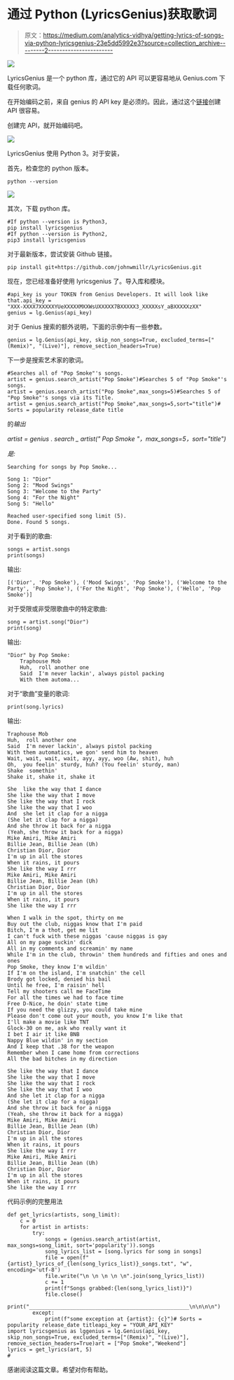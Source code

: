 # 通过 Python (LyricsGenius)获取歌词

> 原文：<https://medium.com/analytics-vidhya/getting-lyrics-of-songs-via-python-lyricsgenius-23e5dd5992e3?source=collection_archive---------2----------------------->

![](img/88511cc7d34118884cda3e198258517f.png)

LyricsGenius 是一个 python 库，通过它的 API 可以更容易地从 Genius.com 下载任何歌词。

在开始编码之前，来自 genius 的 API key 是必须的。因此，通过这个[链接](https://genius.com/developers)创建 API 很容易。

创建完 API，就开始编码吧。

![](img/112c0f4f255e25f98db3a0d5c498b0ec.png)

LyricsGenius 使用 Python 3。对于安装，

首先，检查您的 python 版本。

```
python --version
```

![](img/3324592bd63a80a65e0ae089d8036660.png)

其次，下载 python 库。

```
#If python --version is Python3, 
pip install lyricsgenius
#If python --version is Python2,
pip3 install lyricsgenius
```

对于最新版本，尝试安装 Github 链接。

```
pip install git+https://github.com/johnwmillr/LyricsGenius.git
```

现在，您已经准备好使用 lyricsgenius 了。导入库和模块。

```
#api_key is your TOKEN from Genius Developers. It will look like that.api_key = 
"XXX-XXXX7XXXXXYUeXXXXXMXXWsUXXXXX7BXXXXX3_XXXXXsY_aBXXXXXzXX"
genius = lg.Genius(api_key)
```

对于 Genius 搜索的额外说明，下面的示例中有一些参数。

```
genius = lg.Genius(api_key, skip_non_songs=True, excluded_terms=["(Remix)", "(Live)"], remove_section_headers=True)
```

下一步是搜索艺术家的歌词。

```
#Searches all of "Pop Smoke"'s songs.
artist = genius.search_artist("Pop Smoke")#Searches 5 of "Pop Smoke"'s songs.
artist = genius.search_artist("Pop Smoke",max_songs=5)#Searches 5 of "Pop Smoke"'s songs via its Title.
artist = genius.search_artist("Pop Smoke",max_songs=5,sort="title")# Sorts = popularity release_date title
```

的*输出*

*artist = genius . search _ artist(" Pop Smoke "，max_songs=5，sort="title")*

*是:*

```
Searching for songs by Pop Smoke...

Song 1: "Dior"
Song 2: "Mood Swings"
Song 3: "Welcome to the Party"
Song 4: "For the Night"
Song 5: "Hello"

Reached user-specified song limit (5).
Done. Found 5 songs.
```

对于看到的歌曲:

```
songs = artist.songs
print(songs)
```

输出:

```
[('Dior', 'Pop Smoke'), ('Mood Swings', 'Pop Smoke'), ('Welcome to the Party', 'Pop Smoke'), ('For the Night', 'Pop Smoke'), ('Hello', 'Pop Smoke')]
```

对于受限或非受限歌曲中的特定歌曲:

```
song = artist.song("Dior")
print(song)
```

输出:

```
"Dior" by Pop Smoke:
    Traphouse Mob
    Huh,  roll another one
    Said  I'm never lackin', always pistol packing
    With them automa...
```

对于“歌曲”变量的歌词:

```
print(song.lyrics)
```

输出:

```
Traphouse Mob
Huh,  roll another one
Said  I'm never lackin', always pistol packing
With them automatics, we gon' send him to heaven
Wait, wait, wait, wait, ayy, ayy, woo (Aw, shit), huh
Oh,  you feelin' sturdy, huh? (You feelin' sturdy, man)
Shake  somethin'
Shake it, shake it, shake it

She  like the way that I dance
She like the way that I move
She like the way that I rock
She like the way that I woo
And  she let it clap for a nigga
(She let it clap for a nigga)
And she throw it back for a nigga
(Yeah, she throw it back for a nigga)
Mike Amiri, Mike Amiri
Billie Jean, Billie Jean (Uh)
Christian Dior, Dior
I'm up in all the stores
When it rains, it pours
She like the way I rrr
Mike Amiri, Mike Amiri
Billie Jean, Billie Jean (Uh)
Christian Dior, Dior
I'm up in all the stores
When it rains, it pours
She like the way I rrr

When I walk in the spot, thirty on me
Buy out the club, niggas know that I'm paid
Bitch, I'm a thot, get me lit
I can't fuck with these niggas 'cause niggas is gay
All on my page suckin' dick
All in my comments and screamin' my name
While I'm in the club, throwin' them hundreds and fifties and ones and ones
Pop Smoke, they know I'm wildin'
If I'm on the island, I'm snatchin' the cell
Brody got locked, denied his bail
Until he free, I'm raisin' hell
Tell my shooters call me FaceTime
For all the times we had to face time
Free D-Nice, he doin' state time
If you need the glizzy, you could take mine
Please don't come out your mouth, you know I'm like that
I'll make a movie like TNT
Glock-30 on me, ask who really want it
I bet I air it like BNB
Nappy Blue wildin' in my section
And I keep that .38 for the weapon
Remember when I came home from corrections
All the bad bitches in my direction

She like the way that I dance
She like the way that I move
She like the way that I rock
She like the way that I woo
And she let it clap for a nigga
(She let it clap for a nigga)
And she throw it back for a nigga
(Yeah, she throw it back for a nigga)
Mike Amiri, Mike Amiri
Billie Jean, Billie Jean (Uh)
Christian Dior, Dior
I'm up in all the stores
When it rains, it pours
She like the way I rrr
Mike Amiri, Mike Amiri
Billie Jean, Billie Jean (Uh)
Christian Dior, Dior
I'm up in all the stores
When it rains, it pours
She like the way I rrr
```

代码示例的完整用法

```
def get_lyrics(artists, song_limit):
    c = 0
    for artist in artists:
        try:
            songs = (genius.search_artist(artist, max_songs=song_limit, sort='popularity')).songs
            song_lyrics_list = [song.lyrics for song in songs]
            file = open(f"{artist}_lyrics_of_{len(song_lyrics_list)}_songs.txt", "w", encoding='utf-8')
            file.write("\n \n \n \n \n".join(song_lyrics_list))
            c += 1
            print(f"Songs grabbed:{len(song_lyrics_list)}")
            file.close()
            print("___________________________________________________\n\n\n\n")
        except:
            print(f"some exception at {artist}: {c}")# Sorts = popularity release_date titleapi_key = "YOUR_API_KEY"
import lyricsgenius as lggenius = lg.Genius(api_key, skip_non_songs=True, excluded_terms=["(Remix)", "(Live)"], remove_section_headers=True)art = ["Pop Smoke","Weekend"]
lyrics = get_lyrics(art, 5)
#
```

感谢阅读这篇文章。希望对你有帮助。